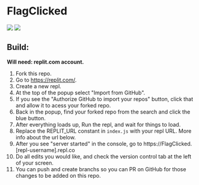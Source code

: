 # FlagClicked

![](https://img.shields.io/uptimerobot/ratio/7/m787558463-21ac174679970136082ceb64?label=website%20uptime&style=flat-square) 
![](https://img.shields.io/github/last-commit/FlagClicked/FlagClicked?style=flat-square&logo=github) 

## Build:

**Will need: replit.com account.**

1. Fork this repo.
2. Go to https://replit.com/.
3. Create a new repl.
4. At the top of the popup select "Import from GitHub".
5. If you see the "Authorize GitHub to import your repos" button, click that and allow it to acess your forked repo.
6. Back in the popup, find your forked repo from the search and click the blue button.
7. After everything loads up, Run the repl, and wait for things to load.
8. Replace the REPLIT_URL constant in `index.js` with your repl URL. More info about the url below.
9. After you see "server started" in the console, go to https://FlagClicked.[repl-username].repl.co
10. Do all edits you would like, and check the version control tab at the left of your screen.
11. You can push and create branchs so you can PR on GitHub for those changes to be added on this repo.
